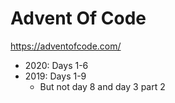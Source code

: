 # Advent Of Code
https://adventofcode.com/

- 2020: Days 1-6
- 2019: Days 1-9
  - But not day 8 and day 3 part 2
